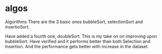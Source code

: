 # algos
Algorithms
There are the 3 basic ones bubbleSort, selectionSort and insertioSort.

Have added a fourth one, doubleSort.
This is my take on on improving upon bubbleSort.
Have verified and it performs better than both Selection and Insertion.
And the performance gets better with increase in the dataset.
